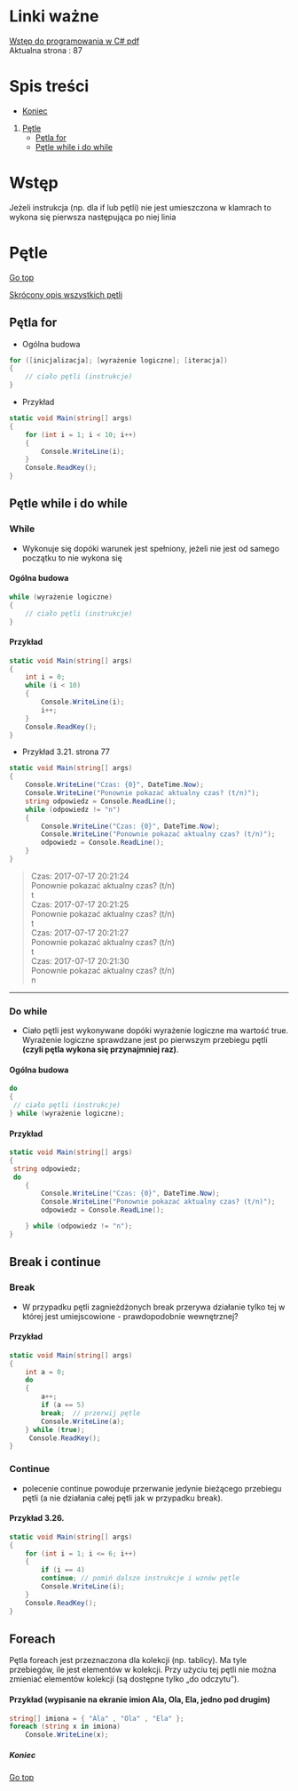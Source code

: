 # Linki ważne
[Wstęp do programowania w C# pdf](http://c-sharp.ue.katowice.pl/ksiazka/c_sharp_wer2_0.pdf)  
Aktualna strona : 87

# Spis treści 
- [Koniec](#koniec)

1. [Pętle](#pętle)
    - [Pętla for](#pętla-for)
    - [Pętle while i do while](#pętle-while-i-do-while)



# Wstęp
Jeżeli instrukcja (np. dla if lub pętli) nie jest umieszczona w klamrach to wykona się pierwsza następująca po niej linia 

# Pętle
[Go top](#spis-treści)

[Skrócony opis wszystkich pętli](http://c-sharp.ue.katowice.pl/ksiazka/c_sharp_wer2_0.pdf#page=203&zoom=100,90,94)

## Pętla for

- Ogólna budowa
```C#
for ([inicjalizacja]; [wyrażenie logiczne]; [iteracja])
{
    // ciało pętli (instrukcje)
}
```

- Przykład 

```C#
static void Main(string[] args)
{
    for (int i = 1; i < 10; i++)
    {
        Console.WriteLine(i);
    }
    Console.ReadKey();
}
```


## Pętle while i do while

### While
- Wykonuje się dopóki warunek jest spełniony, jeżeli nie jest od samego początku to nie wykona się

#### Ogólna budowa
```C#
while (wyrażenie logiczne)
{
    // ciało pętli (instrukcje)
}
```
#### Przykład 
```C#
static void Main(string[] args)
{
    int i = 0;
    while (i < 10)
    {
        Console.WriteLine(i);
        i++;
    }
    Console.ReadKey();
}
```
- Przykład 3.21. strona 77 
```C#
static void Main(string[] args)
{
    Console.WriteLine("Czas: {0}", DateTime.Now);
    Console.WriteLine("Ponownie pokazać aktualny czas? (t/n)");
    string odpowiedz = Console.ReadLine();
    while (odpowiedz != "n")
    {
        Console.WriteLine("Czas: {0}", DateTime.Now);
        Console.WriteLine("Ponownie pokazać aktualny czas? (t/n)");
        odpowiedz = Console.ReadLine();
    }
}

```

> Czas: 2017-07-17 20:21:24  
Ponownie pokazać aktualny czas? (t/n)  
t  
Czas: 2017-07-17 20:21:25  
Ponownie pokazać aktualny czas? (t/n)  
t  
Czas: 2017-07-17 20:21:27  
Ponownie pokazać aktualny czas? (t/n)  
t  
Czas: 2017-07-17 20:21:30  
Ponownie pokazać aktualny czas? (t/n)  
n  


---

### Do while
- Ciało pętli jest wykonywane dopóki wyrażenie logiczne ma wartość true. Wyrażenie logiczne sprawdzane jest po pierwszym przebiegu pętli **(czyli pętla wykona się przynajmniej raz)**.

#### Ogólna budowa
```C#
do
{
 // ciało pętli (instrukcje)
} while (wyrażenie logiczne);
```

#### Przykład 
```C#
static void Main(string[] args)
{
 string odpowiedz;
 do
    {
        Console.WriteLine("Czas: {0}", DateTime.Now);
        Console.WriteLine("Ponownie pokazać aktualny czas? (t/n)");
        odpowiedz = Console.ReadLine();

    } while (odpowiedz != "n");
}

```

## Break i continue

### Break
- W przypadku pętli zagnieżdżonych break przerywa działanie tylko tej w której jest umiejscowione - prawdopodobnie wewnętrznej?

#### Przykład

```C#
static void Main(string[] args)
{
    int a = 0;
    do
    {
        a++;
        if (a == 5)
        break;  // przerwij pętle
        Console.WriteLine(a);
    } while (true);
     Console.ReadKey();
}
```




### Continue 
- polecenie continue powoduje przerwanie
jedynie bieżącego przebiegu pętli (a nie działania całej pętli jak w przypadku break).

#### Przykład 3.26.
```C#
static void Main(string[] args)
{
    for (int i = 1; i <= 6; i++)
    {
        if (i == 4)
        continue; // pomiń dalsze instrukcje i wznów pętle
        Console.WriteLine(i);
    }
    Console.ReadKey();
}
```

## Foreach 

Pętla foreach jest przeznaczona dla kolekcji (np. tablicy). Ma tyle przebiegów, ile
jest elementów w kolekcji. Przy użyciu tej pętli nie można zmieniać elementów
kolekcji (są dostępne tylko „do odczytu”). 

#### Przykład (wypisanie na ekranie imion Ala, Ola, Ela, jedno pod drugim)

```C#
string[] imiona = { "Ala" , "Ola" , "Ela" };
foreach (string x in imiona)
    Console.WriteLine(x);
```




##### Koniec
[Go top](#spis-treści)

